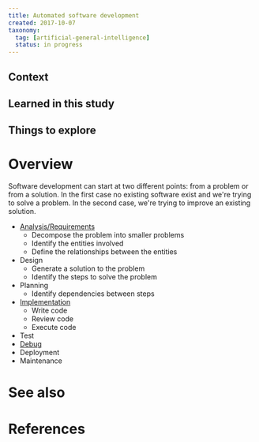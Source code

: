 ```yaml
---
title: Automated software development
created: 2017-10-07
taxonomy:
  tag: [artificial-general-intelligence]
  status: in progress
---
```


## Context

## Learned in this study

## Things to explore

# Overview
Software development can start at two different points: from a problem or from a solution. In the first case no existing software exist and we're trying to solve a problem. In the second case, we're trying to improve an existing solution.

* [Analysis/Requirements](../automated-requirements/article.md)
  * Decompose the problem into smaller problems
  * Identify the entities involved
  * Define the relationships between the entities
* Design
  * Generate a solution to the problem
  * Identify the steps to solve the problem
* Planning
  * Identify dependencies between steps
* [Implementation](../automated-programming/article.md)
  * Write code
  * Review code
  * Execute code
* Test
* [Debug](../automated-defect-correction/article.md)
* Deployment
* Maintenance

# See also

# References
